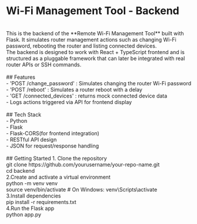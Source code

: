 # Wi-Fi Management Tool - Backend
<br>
This is the backend of the **Remote Wi-Fi Management Tool** built with Flask. It simulates router management actions such as changing Wi-Fi password, rebooting the router and listing connected devices.
<br>
The backend is designed to work with React + TypeScript frontend and is structured as a pluggable framework that can later be integrated with real router APIs or SSH commands.
<br>
<br>
## Features
<br>
- 'POST /change_password' : Simulates changing the router Wi-Fi password
<br>
- 'POST /reboot' : Simulates a router reboot with a delay
<br>
- 'GET /connected_devices' : returns mock connected device data
<br>
- Logs actions triggered via API for frontend display
<br>
<br>
## Tech Stack
<br>
- Python
<br>
- Flask
<br>
- Flask-CORS(for frontend integration)
<br>
- RESTful API design
<br>
- JSON for request/response handling
<br>
<br>
## Getting Started
1. Clone the repository
<br>
git clone https://github.com/yourusername/your-repo-name.git
<br>
cd backend
<br>
2.Create and activate a virtual environment
<br>
python -m venv venv
<br>
source venv/bin/activate  # On Windows: venv\Scripts\activate
<br>
3.Install dependencies
<br>
pip install -r requirements.txt
<br>
4.Run the Flask app
<br>
python app.py

